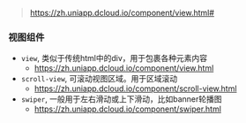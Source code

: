 > https://zh.uniapp.dcloud.io/component/view.html#

### 视图组件

* `view`, 类似于传统html中的div，用于包裹各种元素内容
  - https://zh.uniapp.dcloud.io/component/view.html
* `scroll-view`, 可滚动视图区域。用于区域滚动
  - https://zh.uniapp.dcloud.io/component/scroll-view.html
* `swiper`, 一般用于左右滑动或上下滑动，比如banner轮播图
  - https://zh.uniapp.dcloud.io/component/swiper.html
